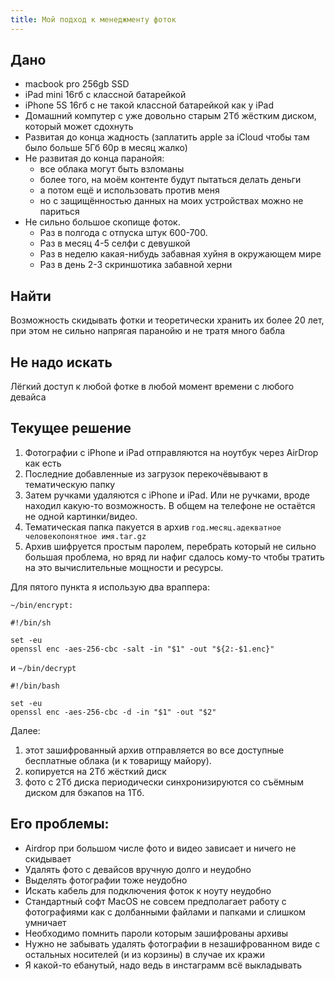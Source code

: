 ```yaml
---
title: Мой подход к менеджменту фоток
---
```


## Дано

- macbook pro 256gb SSD
- iPad mini 16гб с классной батарейкой
- iPhone 5S 16гб с не такой классной батарейкой как у iPad
- Домашний компутер с уже довольно старым 2Тб жёстким диском, который может сдохнуть
- Развитая до конца жадность (заплатить apple за iCloud чтобы там было больше 5Гб 60р в месяц жалко)
- Не развитая до конца паранойя:
    - все облака могут быть взломаны
    - более того, на моём контенте будут пытаться делать деньги
    - а потом ещё и использовать против меня
    - но с защищённостью данных на моих устройствах можно не париться
- Не сильно большое скопище фоток.
    - Раз в полгода с отпуска штук 600-700.
    - Раз в месяц 4-5 селфи с девушкой
    - Раз в неделю какая-нибудь забавная хуйня в окружающем мире
    - Раз в день 2-3 скриншотика забавной херни

## Найти

Возможность скидывать фотки и теоретически хранить их более 20 лет, при этом не сильно напрягая паранойю и не тратя много бабла

## Не надо искать

Лёгкий доступ к любой фотке в любой момент времени с любого девайса

## Текущее решение

1. Фотографии с iPhone и iPad отправляются на ноутбук через AirDrop как есть
2. Последние добавленные из загрузок перекочёвывают в тематическую папку
3. Затем ручками удаляются с iPhone и iPad. Или не ручками, вроде находил какую-то возможность. В общем на телефоне не остаётся не одной картинки/видео.
4. Тематическая папка пакуется в архив `год.месяц.адекватное человекопонятное имя.tar.gz`
5. Архив шифруется простым паролем, перебрать который не сильно большая проблема, но вряд ли нафиг сдалось кому-то чтобы тратить на это вычислительные мощности и ресурсы.

Для пятого пункта я использую два враппера:

`~/bin/encrypt:`

``` shell
#!/bin/sh

set -eu
openssl enc -aes-256-cbc -salt -in "$1" -out "${2:-$1.enc}"
```

и `~/bin/decrypt`

``` shell
#!/bin/bash

set -eu
openssl enc -aes-256-cbc -d -in "$1" -out "$2"
```

Далее:

1. этот зашифрованный архив отправляется во все доступные бесплатные облака (и к товарищу майору).
2. копируется на 2Тб жёсткий диск
3. фото с 2Тб диска периодически синхронизируются со съёмным диском для бэкапов на 1Тб.

## Его проблемы:

- Airdrop при большом числе фото и видео зависает и ничего не скидывает
- Удалять фото с девайсов вручную долго и неудобно
- Выделять фотографии тоже неудобно
- Искать кабель для подключения фоток к ноуту неудобно
- Стандартный софт MacOS не совсем предполагает работу с фотографиями как с долбанными файлами и папками и слишком умничает
- Необходимо помнить пароли которым зашифрованы архивы
- Нужно не забывать удалять фотографии в незашифрованном виде с остальных носителей (и из корзины) в случае их кражи
- Я какой-то ебанутый, надо ведь в инстаграмм всё выкладывать
